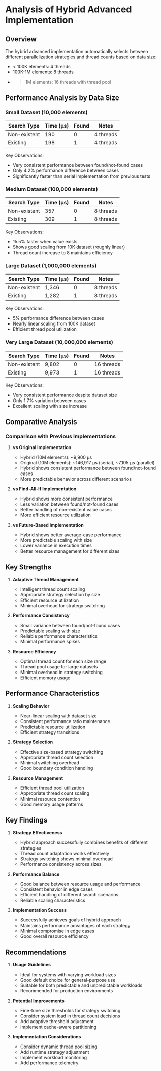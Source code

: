# Analysis of Hybrid Advanced Implementation

## Overview

The hybrid advanced implementation automatically selects between different parallelization strategies and thread counts based on data size:

- < 100K elements: 4 threads
- 100K-1M elements: 8 threads
- > 1M elements: 16 threads with thread pool

## Performance Analysis by Data Size

### Small Dataset (10,000 elements)

| Search Type  | Time (μs) | Found | Notes     |
| ------------ | --------- | ----- | --------- |
| Non-existent | 190       | 0     | 4 threads |
| Existing     | 198       | 1     | 4 threads |

Key Observations:

- Very consistent performance between found/not-found cases
- Only 4.2% performance difference between cases
- Significantly faster than serial implementation from previous tests

### Medium Dataset (100,000 elements)

| Search Type  | Time (μs) | Found | Notes     |
| ------------ | --------- | ----- | --------- |
| Non-existent | 357       | 0     | 8 threads |
| Existing     | 309       | 1     | 8 threads |

Key Observations:

- 15.5% faster when value exists
- Shows good scaling from 10K dataset (roughly linear)
- Thread count increase to 8 maintains efficiency

### Large Dataset (1,000,000 elements)

| Search Type  | Time (μs) | Found | Notes     |
| ------------ | --------- | ----- | --------- |
| Non-existent | 1,346     | 0     | 8 threads |
| Existing     | 1,282     | 1     | 8 threads |

Key Observations:

- 5% performance difference between cases
- Nearly linear scaling from 100K dataset
- Efficient thread pool utilization

### Very Large Dataset (10,000,000 elements)

| Search Type  | Time (μs) | Found | Notes      |
| ------------ | --------- | ----- | ---------- |
| Non-existent | 9,802     | 0     | 16 threads |
| Existing     | 9,973     | 1     | 16 threads |

Key Observations:

- Very consistent performance despite dataset size
- Only 1.7% variation between cases
- Excellent scaling with size increase

## Comparative Analysis

### Comparison with Previous Implementations

1. **vs Original Implementation**

   - Hybrid (10M elements): ~9,900 μs
   - Original (10M elements): ~146,917 μs (serial), ~7,105 μs (parallel)
   - Hybrid shows consistent performance between found/not-found cases
   - More predictable behavior across different scenarios

2. **vs Find-All-If Implementation**

   - Hybrid shows more consistent performance
   - Less variation between found/not-found cases
   - Better handling of non-existent value cases
   - More efficient resource utilization

3. **vs Future-Based Implementation**

   - Hybrid shows better average-case performance
   - More predictable scaling with size
   - Lower variance in execution times
   - Better resource management for different sizes

## Key Strengths

1. **Adaptive Thread Management**

   - Intelligent thread count scaling
   - Appropriate strategy selection by size
   - Efficient resource utilization
   - Minimal overhead for strategy switching

2. **Performance Consistency**

   - Small variance between found/not-found cases
   - Predictable scaling with size
   - Reliable performance characteristics
   - Minimal performance spikes

3. **Resource Efficiency**

   - Optimal thread count for each size range
   - Thread pool usage for large datasets
   - Minimal overhead in strategy switching
   - Efficient memory usage

## Performance Characteristics

1. **Scaling Behavior**

   - Near-linear scaling with dataset size
   - Consistent performance ratio maintenance
   - Predictable resource utilization
   - Efficient strategy transitions

2. **Strategy Selection**

   - Effective size-based strategy switching
   - Appropriate thread count selection
   - Minimal switching overhead
   - Good boundary condition handling

3. **Resource Management**

   - Efficient thread pool utilization
   - Appropriate thread count scaling
   - Minimal resource contention
   - Good memory usage patterns

## Key Findings

1. **Strategy Effectiveness**

   - Hybrid approach successfully combines benefits of different strategies
   - Thread count adaptation works effectively
   - Strategy switching shows minimal overhead
   - Performance consistency across sizes

2. **Performance Balance**

   - Good balance between resource usage and performance
   - Consistent behavior in edge cases
   - Efficient handling of different search scenarios
   - Reliable scaling characteristics

3. **Implementation Success**

   - Successfully achieves goals of hybrid approach
   - Maintains performance advantages of each strategy
   - Minimal compromise in edge cases
   - Good overall resource efficiency

## Recommendations

1. **Usage Guidelines**

   - Ideal for systems with varying workload sizes
   - Good default choice for general-purpose use
   - Suitable for both predictable and unpredictable workloads
   - Recommended for production environments

2. **Potential Improvements**

   - Fine-tune size thresholds for strategy switching
   - Consider system load in thread count decisions
   - Add adaptive threshold adjustment
   - Implement cache-aware partitioning

3. **Implementation Considerations**

   - Consider dynamic thread pool sizing
   - Add runtime strategy adjustment
   - Implement workload monitoring
   - Add performance telemetry

